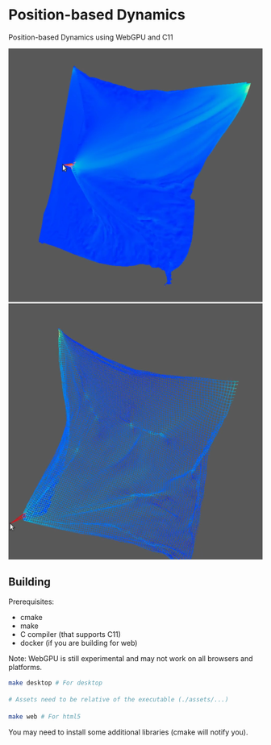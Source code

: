 # Position-based Dynamics

Position-based Dynamics using WebGPU and C11

![](cloth_1.png)
![](cloth_2.png)


## Building

Prerequisites:
- cmake
- make
- C compiler (that supports C11)
- docker (if you are building for web)

Note: WebGPU is still experimental and may not work on all browsers and platforms.

```bash
make desktop # For desktop

# Assets need to be relative of the executable (./assets/...)

make web # For html5
```

You may need to install some additional libraries (cmake will notify you).